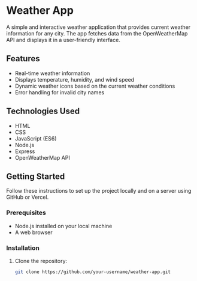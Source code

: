 # Weather App

A simple and interactive weather application that provides current weather information for any city. The app fetches data from the OpenWeatherMap API and displays it in a user-friendly interface.

## Features

- Real-time weather information
- Displays temperature, humidity, and wind speed
- Dynamic weather icons based on the current weather conditions
- Error handling for invalid city names

## Technologies Used

- HTML
- CSS
- JavaScript (ES6)
- Node.js
- Express
- OpenWeatherMap API

## Getting Started

Follow these instructions to set up the project locally and on a server using GitHub or Vercel.

### Prerequisites

- Node.js installed on your local machine
- A web browser

### Installation

1. Clone the repository:

   ```bash
   git clone https://github.com/your-username/weather-app.git
